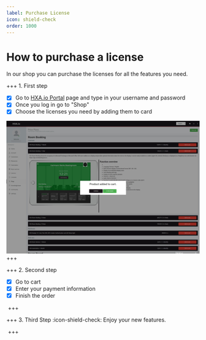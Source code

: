 ```yaml
---
label: Purchase License
icon: shield-check
order: 1000
---
```

# How to purchase a license

In our shop you can purchase the licenses for all the features you need.

+++ 1. First step
- [x] Go to [HXA.io Portal](https://portal.hxa.io) page and type in your username and password
- [x] Once you log in go to "Shop"
- [x] Choose the licenses you need by adding them to card

![](/images/HXA.io_purchase_license_02.png)
+++

+++ 2. Second step
- [x] Go to cart
- [x] Enter your payment information
- [x] Finish the order

![]()
+++


+++ 3. Third Step
:icon-shield-check: Enjoy your new features.

![]()
+++


